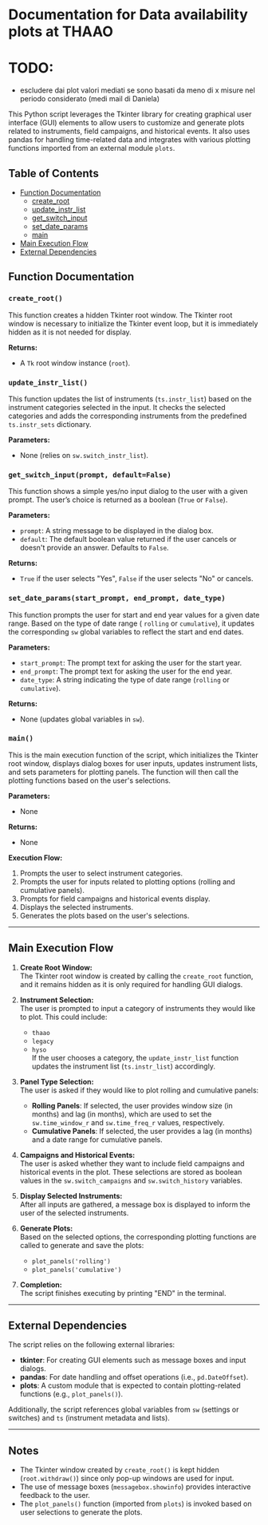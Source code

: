 # Documentation for Data availability plots at THAAO

# TODO:
- escludere dai plot valori mediati se sono basati da meno di x misure nel periodo considerato (medi mail di Daniela)

This Python script leverages the Tkinter library for creating graphical user interface (GUI) elements to allow users to
customize and generate plots related to instruments, field campaigns, and historical events. It also uses pandas for
handling time-related data and integrates with various plotting functions imported from an external module `plots`.

## Table of Contents

- [Function Documentation](#function-documentation)
    - [create_root](#create_root)
    - [update_instr_list](#update_instr_list)
    - [get_switch_input](#get_switch_input)
    - [set_date_params](#set_date_params)
    - [main](#main)
- [Main Execution Flow](#main-execution-flow)
- [External Dependencies](#external-dependencies)

## Function Documentation

### `create_root()`

This function creates a hidden Tkinter root window. The Tkinter root window is necessary to initialize the Tkinter event
loop, but it is immediately hidden as it is not needed for display.

**Returns:**

- A `Tk` root window instance (`root`).

### `update_instr_list()`

This function updates the list of instruments (`ts.instr_list`) based on the instrument categories selected in the
input. It checks the selected categories and adds the corresponding instruments from the predefined `ts.instr_sets`
dictionary.

**Parameters:**

- None (relies on `sw.switch_instr_list`).

### `get_switch_input(prompt, default=False)`

This function shows a simple yes/no input dialog to the user with a given prompt. The user’s choice is returned as a
boolean (`True` or `False`).

**Parameters:**

- `prompt`: A string message to be displayed in the dialog box.
- `default`: The default boolean value returned if the user cancels or doesn't provide an answer. Defaults to `False`.

**Returns:**

- `True` if the user selects "Yes", `False` if the user selects "No" or cancels.

### `set_date_params(start_prompt, end_prompt, date_type)`

This function prompts the user for start and end year values for a given date range. Based on the type of date range (
`rolling` or `cumulative`), it updates the corresponding `sw` global variables to reflect the start and end
dates.

**Parameters:**

- `start_prompt`: The prompt text for asking the user for the start year.
- `end_prompt`: The prompt text for asking the user for the end year.
- `date_type`: A string indicating the type of date range (`rolling` or `cumulative`).

**Returns:**

- None (updates global variables in `sw`).

### `main()`

This is the main execution function of the script, which initializes the Tkinter root window, displays dialog boxes for
user inputs, updates instrument lists, and sets parameters for plotting panels. The function will then call the plotting
functions based on the user's selections.

**Parameters:**

- None

**Returns:**

- None

**Execution Flow:**

1. Prompts the user to select instrument categories.
2. Prompts the user for inputs related to plotting options (rolling and cumulative panels).
3. Prompts for field campaigns and historical events display.
4. Displays the selected instruments.
5. Generates the plots based on the user's selections.

---

## Main Execution Flow

1. **Create Root Window:**  
   The Tkinter root window is created by calling the `create_root` function, and it remains hidden as it is only
   required for handling GUI dialogs.

2. **Instrument Selection:**  
   The user is prompted to input a category of instruments they would like to plot. This could include:
    - `thaao`
    - `legacy`
    - `hyso`  
      If the user chooses a category, the `update_instr_list` function updates the instrument list (`ts.instr_list`)
      accordingly.

3. **Panel Type Selection:**  
   The user is asked if they would like to plot rolling and cumulative panels:
    - **Rolling Panels**: If selected, the user provides window size (in months) and lag (in months), which are used to
      set the `sw.time_window_r` and `sw.time_freq_r` values, respectively.
    - **Cumulative Panels**: If selected, the user provides a lag (in months) and a date range for cumulative panels.

4. **Campaigns and Historical Events:**  
   The user is asked whether they want to include field campaigns and historical events in the plot. These selections
   are stored as boolean values in the `sw.switch_campaigns` and `sw.switch_history` variables.

5. **Display Selected Instruments:**  
   After all inputs are gathered, a message box is displayed to inform the user of the selected instruments.

6. **Generate Plots:**  
   Based on the selected options, the corresponding plotting functions are called to generate and save the plots:
    - `plot_panels('rolling')`
    - `plot_panels('cumulative')`

7. **Completion:**  
   The script finishes executing by printing "END" in the terminal.

---

## External Dependencies

The script relies on the following external libraries:

- **tkinter**: For creating GUI elements such as message boxes and input dialogs.
- **pandas**: For date handling and offset operations (i.e., `pd.DateOffset`).
- **plots**: A custom module that is expected to contain plotting-related functions (e.g., `plot_panels()`).

Additionally, the script references global variables from `sw` (settings or switches) and `ts` (instrument metadata and
lists).

---

## Notes

- The Tkinter window created by `create_root()` is kept hidden (`root.withdraw()`) since only pop-up windows are used
  for input.
- The use of message boxes (`messagebox.showinfo`) provides interactive feedback to the user.
- The `plot_panels()` function (imported from `plots`) is invoked based on user selections to generate the plots.
